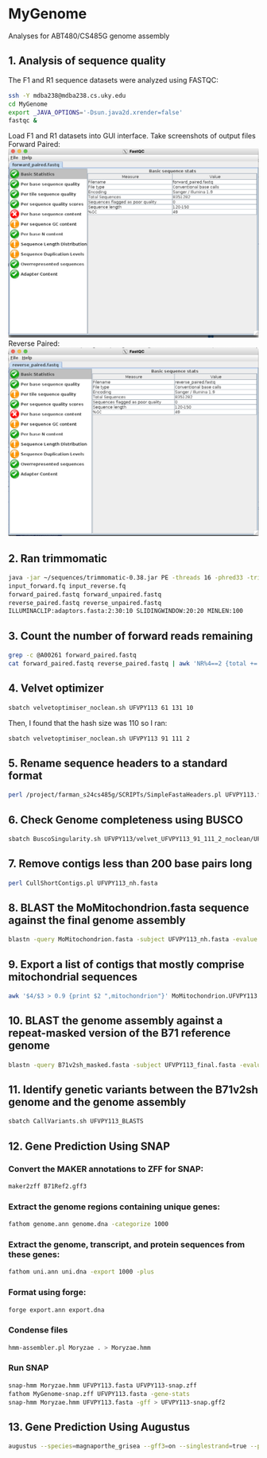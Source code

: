 # MyGenome
Analyses for ABT480/CS485G genome assembly

## 1. Analysis of sequence quality
The F1 and R1 sequence datasets were analyzed using FASTQC:
```bash
ssh -Y mdba238@mdba238.cs.uky.edu
cd MyGenome
export _JAVA_OPTIONS='-Dsun.java2d.xrender=false'
fastqc &
```
Load F1 and R1 datasets into GUI interface. 
Take screenshots of output files
Forward Paired:
![F1screenshot.png](/F1_screenshot.png)
Reverse Paired:
![R1screenshot.png](/R1_screenshot.png)

## 2. Ran trimmomatic
```bash
java -jar ~/sequences/trimmomatic-0.38.jar PE -threads 16 -phred33 -trimlog file.txt
input_forward.fq input_reverse.fq
forward_paired.fastq forward_unpaired.fastq
reverse_paired.fastq reverse_unpaired.fastq
ILLUMINACLIP:adaptors.fasta:2:30:10 SLIDINGWINDOW:20:20 MINLEN:100
```

## 3. Count the number of forward reads remaining
```bash
grep -c @A00261 forward_paired.fastq 
cat forward_paired.fastq reverse_paired.fastq | awk 'NR%4==2 {total += length($0)} END {print total}'
```

## 4. Velvet optimizer
```bash
sbatch velvetoptimiser_noclean.sh UFVPY113 61 131 10
```
Then, I found that the hash size was 110 so I ran:
```bash
sbatch velvetoptimiser_noclean.sh UFVPY113 91 111 2
```

## 5. Rename sequence headers to a standard format
```bash
perl /project/farman_s24cs485g/SCRIPTs/SimpleFastaHeaders.pl UFVPY113.fasta
```

## 6. Check Genome completeness using BUSCO
```bash
sbatch BuscoSingularity.sh UFVPY113/velvet_UFVPY113_91_111_2_noclean/UFVPY113_nh.fasta
```

## 7. Remove contigs less than 200 base pairs long
```bash
perl CullShortContigs.pl UFVPY113_nh.fasta
```

## 8. BLAST the MoMitochondrion.fasta sequence against the final genome assembly
```bash
blastn -query MoMitochondrion.fasta -subject UFVPY113_nh.fasta -evalue 1e-50 -max_target_seqs 20000 -outfmt '6 qseqid sseqid slen length qstart qend sstart send btop' -out MoMitochondrion.UFVPY113.BLAST
```

## 9. Export a list of contigs that mostly comprise mitochondrial sequences
```bash
awk '$4/$3 > 0.9 {print $2 ",mitochondrion"}' MoMitochondrion.UFVPY113.BLAST > UFVPY113_mitochondrion.csv
```

## 10. BLAST the genome assembly against a repeat-masked version of the B71 reference genome
```bash
blastn -query B71v2sh_masked.fasta -subject UFVPY113_final.fasta -evalue 1e-50 -max_target_seqs 20000 -outfmt '6 qseqid sseqid qstart qend sstart send btop' -out B71v2sh.UFVPY113.BLAST
```

## 11. Identify genetic variants between the B71v2sh genome and the genome assembly
```bash
sbatch CallVariants.sh UFVPY113_BLASTS
```

## 12. Gene Prediction Using SNAP
### Convert the MAKER annotations to ZFF for SNAP:
```bash
maker2zff B71Ref2.gff3

```
### Extract the genome regions containing unique genes:
```bash
fathom genome.ann genome.dna -categorize 1000
```
### Extract the genome, transcript, and protein sequences from these genes:
```bash
fathom uni.ann uni.dna -export 1000 -plus
```
### Format using forge:
```bash
forge export.ann export.dna
```
### Condense files
```bash
hmm-assembler.pl Moryzae . > Moryzae.hmm
```
### Run SNAP
```bash
snap-hmm Moryzae.hmm UFVPY113.fasta UFVPY113-snap.zff
fathom MyGenome-snap.zff UFVPY113.fasta -gene-stats
snap-hmm Moryzae.hmm UFVPY113.fasta -gff > UFVPY113-snap.gff2
```
## 13. Gene Prediction Using Augustus
```bash
augustus --species=magnaporthe_grisea --gff3=on --singlestrand=true --progress=true ../snap/UFVPY113.fasta > UFVPY113-augustus.gff3
```


